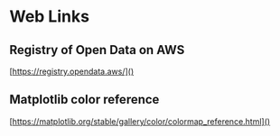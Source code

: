 # Web Links
## Registry of Open Data on AWS
[https://registry.opendata.aws/]()

## Matplotlib color reference 
[https://matplotlib.org/stable/gallery/color/colormap_reference.html]()